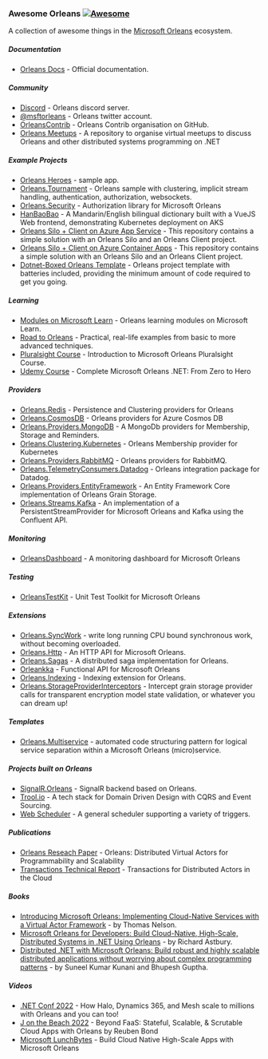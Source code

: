 ### **Awesome Orleans** [![Awesome](https://cdn.rawgit.com/sindresorhus/awesome/d7305f38d29fed78fa85652e3a63e154dd8e8829/media/badge.svg)](https://github.com/sindresorhus/awesome)

A collection of awesome things in the [Microsoft Orleans](https://github.com/dotnet/orleans) ecosystem.

##### Documentation

* [Orleans Docs](https://docs.microsoft.com/dotnet/orleans/) - Official documentation.

##### Community

* [Discord](https://aka.ms/orleans-discord) - Orleans discord server.
* [@msftorleans](https://twitter.com/msftorleans) - Orleans twitter account.
* [OrleansContrib](https://github.com/OrleansContrib/) - Orleans Contrib organisation on GitHub.
* [Orleans Meetups](https://github.com/OrleansContrib/meetups) - A repository to organise virtual meetups to discuss Orleans and other distributed systems programming on .NET

##### Example Projects

* [Orleans Heroes](https://github.com/sketch7/orleans-heroes) - sample app.
* [Orleans.Tournament](https://github.com/pmorelli92/Orleans.Tournament) - Orleans sample with clustering, implicit stream handling, authentication, authorization, websockets.
* [Orleans.Security](https://github.com/Async-Hub/Orleans.Security) - Authorization library for Microsoft Orleans
* [HanBaoBao](https://github.com/ReubenBond/hanbaobao-web) - A Mandarin/English bilingual dictionary built with a VueJS Web frontend, demonstrating Kubernetes deployment on AKS
* [Orleans Silo + Client on Azure App Service](https://github.com/bradygaster/OrleansOnAzureAppService) - This repository contains a simple solution with an Orleans Silo and an Orleans Client project.
* [Orleans Silo + Client on Azure Container Apps](https://github.com/bradygaster/OrleansOnAzureContainerApps) - This repository contains a simple solution with an Orleans Silo and an Orleans Client project.
* [Dotnet-Boxed Orleans Template](https://github.com/Dotnet-Boxed/Templates/blob/main/Docs/Orleans.md) - Orleans project template with batteries included, providing the minimum amount of code required to get you going.

##### Learning

* [Modules on Microsoft Learn](https://docs.microsoft.com/en-us/learn/browse/?expanded=dotnet&products=dotnet-orleans) - Orleans learning modules on Microsoft Learn.
* [Road to Orleans](https://github.com/PiotrJustyna/road-to-orleans) - Practical, real-life examples from basic to more advanced techniques.
* [Pluralsight Course](https://www.pluralsight.com/courses/microsoft-orleans-introduction) - Introduction to Microsoft Orleans Pluralsight Course.
* [Udemy Course](https://www.udemy.com/course/complete-orleans-net-from-zero-to-hero/) - Complete Microsoft Orleans .NET: From Zero to Hero

##### Providers

* [Orleans.Redis](https://github.com/OrleansContrib/Orleans.Redis) - Persistence and Clustering providers for Orleans
* [Orleans.CosmosDB](https://github.com/OrleansContrib/Orleans.CosmosDB) - Orleans providers for Azure Cosmos DB
* [Orleans.Providers.MongoDB](https://github.com/OrleansContrib/Orleans.Providers.MongoDB) - A MongoDb providers for Membership, Storage and Reminders.
* [Orleans.Clustering.Kubernetes](https://github.com/OrleansContrib/Orleans.Clustering.Kubernetes) - Orleans Membership provider for Kubernetes
* [Orleans.Providers.RabbitMQ](https://github.com/OrleansContrib/Orleans.Providers.RabbitMQ) - Orleans providers for RabbitMQ.
* [Orleans.TelemetryConsumers.Datadog](https://github.com/OrleansContrib/Orleans.TelemetryConsumers.Datadog) - Orleans integration package for Datadog.
* [Orleans.Providers.EntityFramework](https://github.com/OrleansContrib/Orleans.Providers.EntityFramework) - An Entity Framework Core implementation of Orleans Grain Storage.
* [Orleans.Streams.Kafka](https://github.com/jonathansant/Orleans.Streams.Kafka) - An implementation of a PersistentStreamProvider for Microsoft Orleans and Kafka using the Confluent API. 

##### Monitoring

* [OrleansDashboard](https://github.com/OrleansContrib/OrleansDashboard) - A monitoring dashboard for Microsoft Orleans

##### Testing

* [OrleansTestKit](https://github.com/OrleansContrib/OrleansTestKit) - Unit Test Toolkit for Microsoft Orleans

##### Extensions

* [Orleans.SyncWork](https://github.com/OrleansContrib/Orleans.SyncWork) - write long running CPU bound synchronous work, without becoming overloaded.
* [Orleans.Http](https://github.com/OrleansContrib/Orleans.Http) - An HTTP API for Microsoft Orleans.
* [Orleans.Sagas](https://github.com/OrleansContrib/Orleans.Sagas) - A distributed saga implementation for Orleans.
* [Orleankka](https://github.com/OrleansContrib/Orleankka) - Functional API for Microsoft Orleans
* [Orleans.Indexing](https://github.com/OrleansContrib/Orleans.Indexing) - Indexing extension for Orleans.
* [Orleans.StorageProviderInterceptors](https://github.com/ElanHasson/Orleans.StorageProviderInterceptors) - Intercept grain storage provider calls for transparent encryption model state validation, or whatever you can dream up!

##### Templates

* [Orleans.Multiservice](https://github.com/Applicita/Orleans.Multiservice) - automated code structuring pattern for logical service separation within a Microsoft Orleans (micro)service.

##### Projects built on Orleans

* [SignalR.Orleans](https://github.com/OrleansContrib/SignalR.Orleans) - SignalR backend based on Orleans.
* [Trool.io](https://trool.io/) - A tech stack for Domain Driven Design with CQRS and Event Sourcing.
* [Web Scheduler](https://github.com/web-scheduler/) - A general scheduler supporting a variety of triggers.

##### Publications

* [Orleans Reseach Paper](https://www.microsoft.com/en-us/research/publication/orleans-distributed-virtual-actors-for-programmability-and-scalability/) - Orleans: Distributed Virtual Actors for Programmability and Scalability
* [Transactions Technical Report](https://www.microsoft.com/en-us/research/publication/transactions-distributed-actors-cloud-2/) - Transactions for Distributed Actors in the Cloud

##### Books

* [Introducing Microsoft Orleans: Implementing Cloud-Native Services with a Virtual Actor Framework](https://www.amazon.com/Introducing-Microsoft-Orleans-Implementing-Cloud-Native/dp/148428013X) - by Thomas Nelson.
* [Microsoft Orleans for Developers: Build Cloud-Native, High-Scale, Distributed Systems in .NET Using Orleans](https://www.amazon.com/Microsoft-Orleans-Developers-Cloud-Native-Distributed/dp/1484281667) - by Richard Astbury.
* [Distributed .NET with Microsoft Orleans: Build robust and highly scalable distributed applications without worrying about complex programming patterns](https://www.amazon.com/Distributed-NET-Microsoft-Orleans-applications-ebook/dp/B09NPBDQSL) - by Suneel Kumar Kunani and Bhupesh Guptha.


##### Videos

* [.NET Conf 2022](https://www.youtube.com/watch?v=WUZw78P-Zg8) - How Halo, Dynamics 365, and Mesh scale to millions with Orleans and you can too!
* [J on the Beach 2022](https://www.youtube.com/watch?v=f8qlaO7ZACI) - Beyond FaaS: Stateful, Scalable, & Scrutable Cloud Apps with Orleans by Reuben Bond
* [Microsoft LunchBytes](https://www.youtube.com/watch?v=lFKEp4FrnV8) - Build Cloud Native High-Scale Apps with Microsoft Orleans
